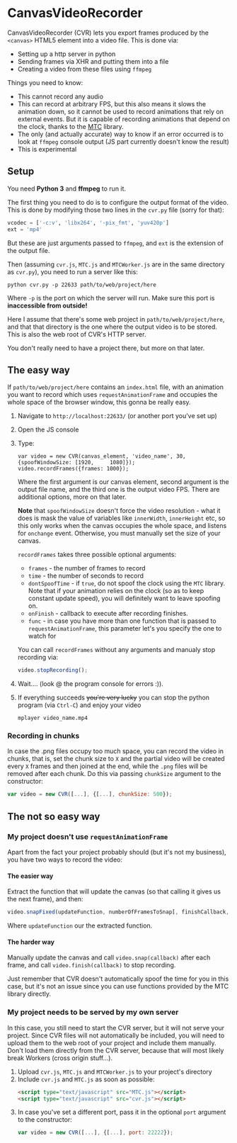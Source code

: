 # CanvasVideoRecorder

CanvasVideoRecorder (CVR) lets you export frames produced by the `<canvas>` HTML5 element into a video file. This is done via:

* Setting up a http server in python
* Sending frames via XHR and putting them into a file
* Creating a video from these files using `ffmpeg`

Things you need to know:
* This cannot record any audio
* This can record at arbitrary FPS, but this also means it slows the animation down, so it cannot be used to record animations that rely on external events. But it is capable of recording animations that depend on the clock, thanks to the [MTC](/zb3/MockTheClock) library.
* The only (and actually accurate)
 way to know if an error occurred is to look at `ffmpeg` console output (JS part currently doesn't know the result)
* This is experimental
 
## Setup
You need **Python 3** and **ffmpeg** to run it.

The first thing you need to do is to configure the output format of the video. This is done by modifying those two lines in the `cvr.py` file (sorry for that):
```python
vcodec = ['-c:v', 'libx264', '-pix_fmt', 'yuv420p']
ext = 'mp4'
```
But these are just arguments passed to `ffmpeg`, and `ext` is the extension of the output file.

Then (assuming `cvr.js`, `MTC.js` and `MTCWorker.js` are in the same directory as `cvr.py`), you need to run a server like this:
```
python cvr.py -p 22633 path/to/web/project/here
```
Where `-p` is the port on which the server will run. Make sure this port is **inaccessible from outside!**

Here I assume that there's some web project in `path/to/web/project/here`, and that that directory is the one where the output video is to be stored. This is also the web root of CVR's HTTP server.

You don't really need to have a project there, but more on that later.

## The easy way

If `path/to/web/project/here` contains an `index.html` file, with an animation you want to record which uses `requestAnimationFrame` and occupies the whole space of the browser window, this gonna be really easy.

1. Navigate to `http://localhost:22633/` (or another port you've set up)
2. Open the JS console
3. Type:
    ```
    var video = new CVR(canvas_element, 'video_name', 30, {spoofWindowSize: [1920,     1080]});
    video.recordFrames({frames: 1000});
    ```
    Where the first argument is our canvas element, second argument is the output file name, and the third one is the output video FPS. There are additional options, more on that later.

    **Note** that `spoofWindowSize` doesn't force the video resolution - what it does is mask the value of variables like `innerWidth`, `innerHeight` etc, so this only works when the canvas occupies the whole space, and listens for `onchange` event. Otherwise, you must manually set the size of your canvas.

    `recordFrames` takes three possible optional arguments:
    - `frames` - the number of frames to record
    - `time` - the number of seconds to record
    - `dontSpoofTime` - if `true`, do not spoof the clock using the `MTC` library.     Note that if your animation relies on the clock (so as to keep constant update     speed), you will definitely want to leave spoofing on.
    - `onFinish` - callback to execute after recording finishes.
    - `func` - in case you have more than one function that is passed to           `requestAnimationFrame`, this parameter let's you specify the one to watch for

    You can call `recordFrames` without any arguments and manualy stop recording via:
    ```javascript
    video.stopRecording();
    ```
    
4. Wait.... (look @ the program console for errors :)). 
5. If everything succeeds ~~you're very lucky~~ you can stop the python program (via `Ctrl-C`) and enjoy your video
    ```
    mplayer video_name.mp4
    ```
 
### Recording in chunks
In case the .png files occupy too much space, you can record the video in chunks, that is, set the chunk size to `X` and the partial video will be created every `X` frames and then joined at the end, while the `.png` files will be removed after each chunk. Do this via passing `chunkSize` argument to the constructor:
```javascript
var video = new CVR([...], {[...], chunkSize: 500});
```

## The not so easy way

### My project doesn't use `requestAnimationFrame`

Apart from the fact your project probably should (but it's not my business), 
you have two ways to record the video:

#### The easier way
Extract the function that will update the canvas (so that calling it gives us the next frame), and then:
```javascript
video.snapFixed(updateFunction, numberOfFramesToSnap[, finishCallback, dontSpoofTime])
``` 
Where `updateFunction` our the extracted function.

#### The harder way
Manually update the canvas and call `video.snap(callback)` after each frame, and call `video.finish(callback)` to stop recording.

Just remember that CVR doesn't automatically spoof the time for you in this case, but it's not an issue since you can use functions provided by the MTC library directly.

### My project needs to be served by my own server

In this case, you still need to start the CVR server, but it will not serve your project. Since CVR files will not automatically be included, you will need to upload them to the web root of your project and include them manually.
Don't load them directly from the CVR server, because that will most likely break Workers (cross origin stuff...).

1. Upload `cvr.js`, `MTC.js` and `MTCWorker.js` to your project's directory
2. Include `cvr.js` and `MTC.js` as soon as possible:
    ```html
    <script type="text/javascript" src="MTC.js"></script>
    <script type="text/javascript" src="cvr.js"></script>
    ```
3. In case you've set a different port, pass it in the optional `port` argument to the constructor:
    ```javascript
    var video = new CVR([...], {[...], port: 22222});
    ```

